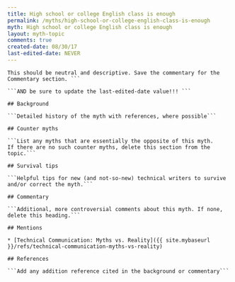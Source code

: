 ```yaml
---
title: High school or college English class is enough
permalink: /myths/high-school-or-college-english-class-is-enough
myth: High school or college English class is enough
layout: myth-topic
comments: true
created-date: 08/30/17
last-edited-date: NEVER
---
```


```A summary description of the myth--no more than a line or two. 
This should be neutral and descriptive. Save the commentary for the 
Commentary section. ```

```AND be sure to update the last-edited-date value!!! ```

## Background

```Detailed history of the myth with references, where possible```

## Counter myths

```List any myths that are essentially the opposite of this myth.
If there are no such counter myths, delete this section from the topic.```

## Survival tips

```Helpful tips for new (and not-so-new) technical writers to survive and/or correct the myth.```

## Commentary

```Additional, more controversial comments about this myth. If none, delete this heading.```

## Mentions

* [Technical Communication: Myths vs. Reality]({{ site.mybaseurl }}/refs/technical-communication-myths-vs-reality)

## References

```Add any addition reference cited in the background or commentary```


